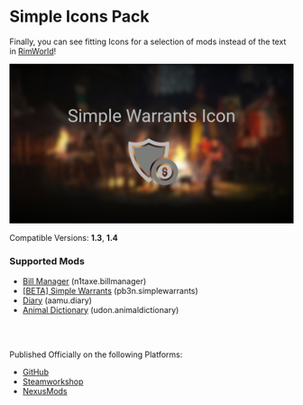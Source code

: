 # Simple Icons Pack

Finally, you can see fitting Icons for a selection of mods instead of the text in [RimWorld][1]!

![preview](https://github.com/Official-Husko/Simple-Warrants-Icon/blob/main/About/Preview.png)

Compatible Versions: **1.3**, **1.4**

### **Supported Mods**

* [Bill Manager][7] (n1taxe.billmanager)
* [[BETA] Simple Warrants][6] (pb3n.simplewarrants)
* [Diary][8] (aamu.diary)
* [Animal Dictionary][9] (udon.animaldictionary)

<br>
<br>

Published Officially on the following Platforms:
- [GitHub][3]
- [Steamworkshop][4]
- [NexusMods][5]

[1]: https://store.steampowered.com/app/294100/RimWorld/
[3]: https://github.com/Official-Husko/Simple-Icons-Pack
[4]: https://steamcommunity.com/sharedfiles/filedetails/?id=3021797075
[5]: https://www.nexusmods.com/rimworld/mods/450
[6]: https://steamcommunity.com/workshop/filedetails/?id=2676828755
[7]: https://steamcommunity.com/sharedfiles/filedetails/?id=2957278626
[8]: https://steamcommunity.com/sharedfiles/filedetails/?id=2888141826
[9]: https://steamcommunity.com/sharedfiles/filedetails/?id=2105231696